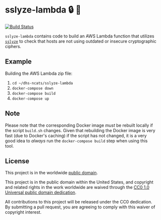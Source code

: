 # sslyze-lambda :lock: :key: #

[![Build Status](https://travis-ci.com/dhs-ncats/sslyze-lambda.svg?branch=develop)](https://travis-ci.com/dhs-ncats/sslyze-lambda)

`sslyze-lambda` contains code to build an AWS Lambda function that
utilizes [`sslyze`](https://github.com/nabla-c0d3/sslyze) to check
that hosts are not using outdated or insecure cryptographic ciphers.

## Example ##

Building the AWS Lambda zip file:
1. `cd ~/dhs-ncats/sslyze-lambda`
2. `docker-compose down`
2. `docker-compose build`
3. `docker-compose up`

## Note ##

Please note that the corresponding Docker image _must_ be rebuilt
locally if the script `build.sh` changes.  Given that rebuilding the
Docker image is very fast (due to Docker's caching) if the script has
not changed, it is a very good idea to _always_ run the
`docker-compose build` step when using this tool.

## License ##

This project is in the worldwide [public domain](LICENSE.md).

This project is in the public domain within the United States, and
copyright and related rights in the work worldwide are waived through
the [CC0 1.0 Universal public domain
dedication](https://creativecommons.org/publicdomain/zero/1.0/).

All contributions to this project will be released under the CC0
dedication. By submitting a pull request, you are agreeing to comply
with this waiver of copyright interest.
